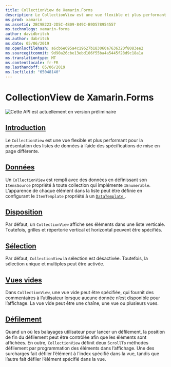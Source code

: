 ```yaml
---
title: CollectionView de Xamarin.Forms
description: Le CollectionView est une vue flexible et plus performant pour la présentation des listes de données à l’aide des spécifications de mise en page différente.
ms.prod: xamarin
ms.assetid: 2BC9B223-2D5C-4B09-849C-B9D578954557
ms.technology: xamarin-forms
author: davidbritch
ms.author: dabritch
ms.date: 05/06/2019
ms.openlocfilehash: a6cb6e695a4c19627b183060a7636320f8083ee2
ms.sourcegitcommit: 9d90a26cbe13ebd106f55ba4a5445f28d9c18a1a
ms.translationtype: MT
ms.contentlocale: fr-FR
ms.lasthandoff: 05/06/2019
ms.locfileid: "65048140"
---
```

# <a name="xamarinforms-collectionview"></a>CollectionView de Xamarin.Forms

![](~/media/shared/preview.png "Cette API est actuellement en version préliminaire")

## <a name="introductionintroductionmd"></a>[Introduction](introduction.md)

Le `CollectionView` est une vue flexible et plus performant pour la présentation des listes de données à l’aide des spécifications de mise en page différente.

## <a name="datapopulate-datamd"></a>[Données](populate-data.md)

Un `CollectionView` est rempli avec des données en définissant son `ItemsSource` propriété à toute collection qui implémente `IEnumerable`. L’apparence de chaque élément dans la liste peut être définie en configurant le `ItemTemplate` propriété à un [ `DataTemplate` ](xref:Xamarin.Forms.DataTemplate).

## <a name="layoutlayoutmd"></a>[Disposition](layout.md)

Par défaut, un `CollectionView` affiche ses éléments dans une liste verticale. Toutefois, grilles et répertorie vertical et horizontal peuvent être spécifiés.

## <a name="selectionselectionmd"></a>[Sélection](selection.md)

Par défaut, `CollectionView` la sélection est désactivée. Toutefois, la sélection unique et multiples peut être activée.

## <a name="empty-viewsemptyviewmd"></a>[Vues vides](emptyview.md)

Dans `CollectionView`, une vue vide peut être spécifiée, qui fournit des commentaires à l’utilisateur lorsque aucune donnée n’est disponible pour l’affichage. La vue vide peut être une chaîne, une vue ou plusieurs vues.

## <a name="scrollingscrollingmd"></a>[Défilement](scrolling.md)

Quand un où les balayages utilisateur pour lancer un défilement, la position de fin du défilement peut être contrôlée afin que les éléments sont affichées. En outre, `CollectionView` définit deux `ScrollTo` méthodes défilement par programmation des éléments dans l’affichage. Une des surcharges fait défiler l’élément à l’index spécifié dans la vue, tandis que l’autre fait défiler l’élément spécifié dans la vue.
